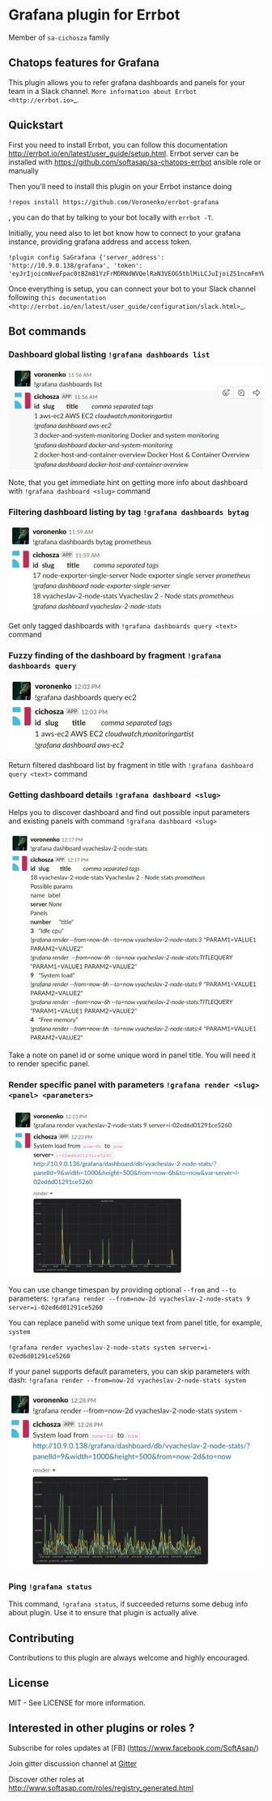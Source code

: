 Grafana plugin for Errbot
=========================

Member of `sa-cichosza` family

Chatops features for Grafana
----------------------------

This plugin allows you to refer grafana dashboards and panels for your team in a Slack channel.
`More information about Errbot <http://errbot.io>`_.

Quickstart
----------

First you need to install Errbot, you can follow this documentation http://errbot.io/en/latest/user_guide/setup.html.
Errbot server can be installed with https://github.com/softasap/sa-chatops-errbot ansible role or manually

Then you'll need to install this plugin on your Errbot instance doing 
```
!repos install https://github.com/Voronenko/errbot-grafana
```
, you can do that by talking to your bot locally with `errbot -T`. 

Initially, you need also to let bot know how to connect to your grafana instance, providing grafana address and access token.

```
!plugin config SaGrafana {'server_address': 'http://10.9.0.138/grafana', 'token': 'eyJrIjoicmNveFpac0tBZm81YzFrMDRNdWVQelRaN3VEOG5tblMiLCJuIjoiZS1ncmFmYW5hIiwiaWQiOjF9'}
```

Once everything is setup, you can connect your bot to your Slack channel following `this documentation <http://errbot.io/en/latest/user_guide/configuration/slack.html>`_.


Bot commands
------------

### Dashboard global listing  `!grafana dashboards list`

![!grafana dashboards list](docs/grafana_dashboards_list.jpg "!grafana dashboards list")

Note, that you get immediate hint on getting more info about dashboard 
with `!grafana dashboard <slug>` command

### Filtering dashboard listing by tag  `!grafana dashboards bytag`

![!grafana dashboards bytag](docs/grafana_dashboards_bytag.jpg "!grafana dashboards bytag")

Get only tagged dashboards with `!grafana dashboards query <text>`
command

### Fuzzy finding of the dashboard by fragment `!grafana dashboards query`

![!grafana dashboards query](docs/grafana_dashboards_query.jpg "!grafana dashboards query")

Return filtered dashboard list by fragment in title
with `!grafana dashboard query <text>` command

### Getting dashboard details `!grafana dashboard <slug>`

Helps you to discover dashboard and find out possible input parameters and existing panels with command `!grafana dashboard <slug>`

![!grafana dashboard details](docs/grafana_dashboard_details.jpg "!grafana dashboard details")

Take a note on panel id or some unique word in panel title. You will need it to render specific panel.


### Render specific panel with parameters `!grafana render <slug> <panel> <parameters>`

![!grafana render panel](docs/grafana_render_panel.jpg "!grafana render <slug> <panel> <parameters>")

You can use change timespan by providing optional `--from`  and `--to` parameters: `!grafana render --from=now-2d vyacheslav-2-node-stats 9 server=i-02ed6d01291ce5260`

You can replace panelid with some unique text from panel title, for example, `system`

`!grafana render vyacheslav-2-node-stats system server=i-02ed6d01291ce5260`

If your panel supports default parameters, you can skip parameters with dash:  `!grafana render --from=now-2d vyacheslav-2-node-stats system`

![!grafana render panel](docs/grafana_render_panel2.jpg "!grafana render <slug> <panel> <parameters>")


### Ping `!grafana status`

This command, `!grafana status`, if succeeded returns some debug info about plugin.
Use it to ensure that plugin is actually alive.

Contributing
------------

Contributions to this plugin are always welcome and highly encouraged.

License
-------

MIT - See LICENSE for more information.


Interested in other plugins or roles ?
--------------------------------------

Subscribe for roles updates at [FB] (https://www.facebook.com/SoftAsap/)

Join gitter discussion channel at [Gitter](https://gitter.im/softasap)

Discover other roles at  http://www.softasap.com/roles/registry_generated.html


